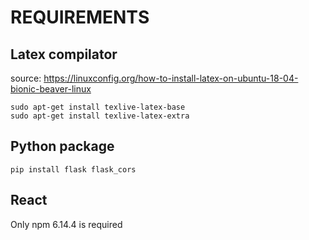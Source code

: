 # REQUIREMENTS
## Latex compilator
source: https://linuxconfig.org/how-to-install-latex-on-ubuntu-18-04-bionic-beaver-linux
```
sudo apt-get install texlive-latex-base
sudo apt-get install texlive-latex-extra
```
## Python package
```
pip install flask flask_cors
```

## React
Only npm 6.14.4 is required
